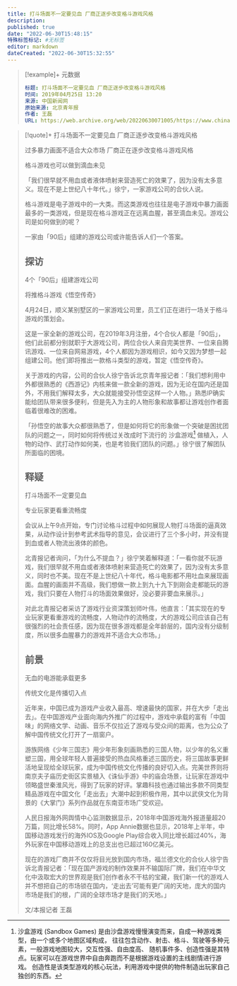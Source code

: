 ```yaml
---
title: 打斗场面不一定要见血 厂商正逐步改变格斗游戏风格
description:
published: true
date: "2022-06-30T15:48:15"
特殊标签标记: #无标签
editor: markdown
dateCreated: "2022-06-30T15:32:55"
---
```


> [!example]+ 元数据
>
> ```YAML
> 标题: 打斗场面不一定要见血 厂商正逐步改变格斗游戏风格
> 时间: 2019年04月25日 13:20
> 来源: 中国新闻网
> 原始来源: 北京青年报
> 作者: 王磊
> URL: https://web.archive.org/web/20220630071005/https://www.chinanews.com.cn/sh/2019/04-25/8819770.shtml
> ```

> [!quote]+ 打斗场面不一定要见血 厂商正逐步改变格斗游戏风格
>
> 过多暴力画面不适合大众市场 厂商正在逐步改变格斗游戏风格
>
> 格斗游戏也可以做到滴血未见
>
> 「我们很早就不用血或者液体喷射来营造死亡的效果了，因为没有太多意义。现在不是上世纪八十年代。」徐宁，一家游戏公司的合伙人说。
>
> 格斗游戏是电子游戏中的一大类。而这类游戏也往往是电子游戏中暴力画面最多的一类游戏，但是现在格斗游戏正在远离血腥，甚至滴血未见。游戏公司是如何做到的呢？
>
> 一家由「90后」组建的游戏公司或许能告诉人们一个答案。
>
> ## 探访
>
> 4个「90后」组建游戏公司
>
> 将推格斗游戏《悟空传奇》
>
> 4月24日，顺义某别墅区的一家游戏公司里，员工们正在进行一场关于格斗游戏的策划会。
>
> 这是一家全新的游戏公司，在2019年3月注册，4个合伙人都是「90后」，他们此前都分别就职于大游戏公司，两位合伙人来自完美世界、一位来自腾讯游戏、一位来自网易游戏，4个人都因为游戏相识，如今又因为梦想一起组建公司。他们即将推出一款格斗类型的游戏，暂定《悟空传奇》。
>
> 关于游戏的内容，公司的合伙人徐宁告诉北京青年报记者：「我们想利用中外都很熟悉的《西游记》内核来做一款全新的游戏，因为无论在国内还是国外，不用我们解释太多，大众就能接受孙悟空这样一个人物。」熟悉IP确实能给团队带来很多便利，但是先入为主的人物形象和故事都让游戏创作者面临着很难改的困难。
>
> 「孙悟空的故事大众都很熟悉了，但是如何将它的形象做一个突破是困扰团队的问题之一，同时如何将传统过关改成时下流行的 沙盒游戏[^sbg] 做植入，人物的动作、武打动作如何美，也是考验我们团队的问题。」徐宁很了解团队所面临的困境。
>
> ## 释疑
>
> 打斗场面不一定要见血
>
> 专业玩家更看重流畅度
>
> 会议从上午9点开始，专门讨论格斗过程中如何展现人物打斗场面的逼真效果，从动作设计到参考武术指导的意见，会议进行了三个多小时，并没有提到血或者人物流出液体的颜色。
>
> 北青报记者询问，「为什么不提血？」徐宁笑着解释道：「一看你就不玩游戏，我们很早就不用血或者液体喷射来营造死亡的效果了，因为没有太多意义，同时也不美。现在不是上世纪八十年代，格斗电影都不用吐血来展现画面。血腥的画面并不高级，我们想做一款上到九十九下到刚会走都能玩的游戏，我们只要在人物打斗的场面效果做好，没必要非要血来展示。」
>
> 对此北青报记者采访了游戏行业资深策划师叶伟，他直言：「其实现在的专业玩家更看重游戏的流畅度，人物动作的流畅度，大的游戏公司应该自己有很强烈的社会责任感，因为现在很多游戏都是全年龄层的，国内没有分级制度，所以很多血腥暴力的游戏并不适合大众市场。」
>
> ## 前景
>
> 无血的电游能承载更多
>
> 传统文化是传播切入点
>
> 近年来，中国已成为游戏产业收入最高、增速最快的国家，并在大步「走出去」。在中国游戏产业面向海内外推广的过程中，游戏中承载的富有「中国味」的网络文学、动画、音乐不仅拉近了游戏与受众间的距离，也为公众了解中国传统文化打开了一扇窗户。
>
> 游族网络《少年三国志》用少年形象刻画熟悉的三国人物，以少年的名义重塑三国，用全球年轻人普遍接受的热血风格重述三国历史，将三国故事更鲜活地呈现给全球玩家，成为中国传统文化传播的良好切入点。完美世界则将南京夫子庙历史街区实景植入《诛仙手游》中的庙会场景，让玩家在游戏中领略盛世秦淮风光，得到了玩家的好评。掌趣科技也通过输出多款不同类型精品游戏在中国文化「走出去」大潮中起到积极作用，其中以武侠文化为背景的《大掌门》系列作品就在东南亚市场广受欢迎。
>
> 人民日报海外网舆情中心监测数据显示，2018年中国游戏海外报道量超20万篇，同比增长58%。同时，App Annie数据也显示，2018年上半年，中国移动游戏发行的海外IOS及Google Play综合收入同比增长超过40%，海外玩家在中国移动游戏上的总支出也已超过160亿美元。
>
> 现在的游戏厂商并不仅仅将目光放到国内市场，福兰德文化的合伙人徐宁告诉北青报记者：「现在国产游戏的制作效果并不输国际厂牌，我们在中华文化中汲取宏大的世界观是我们创作者永不干枯的宝藏，我们新一代的游戏人并不想把自己的市场锁在国内，‘走出去’可能有更广阔的天地，庞大的国内市场是我们的根，广阔的全球市场才是我们的天地。」
>
> 文/本报记者 王磊

[^sbg]:
    沙盒游戏 (Sandbox Games) 是由沙盘游戏慢慢演变而来，自成一种游戏类型，由一个或多个地图区域构成，
    往往包含动作、射击、格斗、驾驶等多种元素，一般游戏地图较大，交互性强、自由度高、
    随机事件多、创造性强是其特点。玩家可以在游戏世界中自由奔跑而不是根据游戏设置的主线剧情进行游戏。
    创造性是该类型游戏的核心玩法，利用游戏中提供的物件制造出玩家自己独创的东西。
